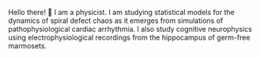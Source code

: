 Hello there! 👋 
I am a physicist.  I am studying statistical models for the dynamics of spiral defect chaos as it emerges from simulations of pathophysiological cardiac arrhythmia.  I also study cognitive neurophysics using electrophysiological recordings from the hippocampus of germ-free marmosets.


<!---
timtyree/timtyree is a ✨ special ✨ repository because its `README.md` (this file) appears on your GitHub profile.
You can click the Preview link to take a look at your changes.
--->
